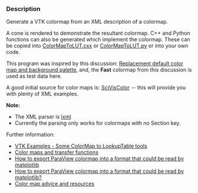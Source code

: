 ### Description

Generate a VTK colormap from an XML description of a colormap.

A cone is rendered to demonstrate the resultant colormap. C++ and Python functions can also be generated which implement the colormap. These can be copied into [ColorMapToLUT.cxx]() or [ColorMapToLUT.py]() or into your own code.

This program was inspired by this discussion: [Replacement default color map and background palette](https://discourse.paraview.org/t/replacement-default-color-map-and-background-palette/12712), and,  the **Fast** colormap from this discussion is used as test data here.

A good initial source for color maps is: [SciVisColor](https://sciviscolor.org/) -- this will provide you with plenty of XML examples.

**Note:** 

- The XML parser is [lxml](https://lxml.de/)
- Currently the parsing only works for colormaps with no Section key.

Further information:

- [VTK Examples - Some ColorMap to LookupTable tools](https://discourse.vtk.org/t/vtk-examples-some-colormap-to-lookuptable-tools/12237)
- [Color maps and transfer functions](https://docs.paraview.org/en/latest/ReferenceManual/colorMapping.html)
- [How to export ParaView colormap into a format that could be read by matplotlib](https://discourse.paraview.org/t/how-to-export-paraview-colormap-into-a-format-that-could-be-read-by-matplotlib/2436)
- [How to export ParaView colormap into a format that could be read by matplotlib?](https://discourse.paraview.org/t/how-to-export-paraview-colormap-into-a-format-that-could-be-read-by-matplotlib/2394)
- [Color map advice and resources](https://discourse.paraview.org/t/color-map-advice-and-resources/6452/4)
